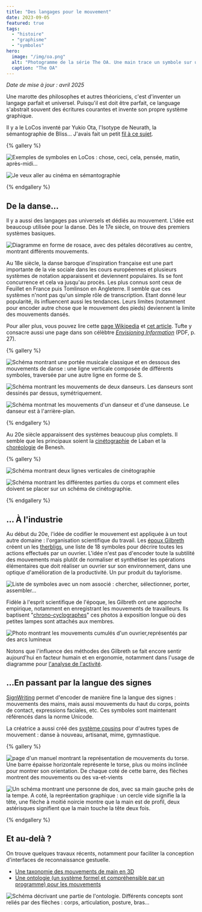 ```yaml
---
title: "Des langages pour le mouvement"
date: 2023-09-05
featured: true
tags:
  - "histoire"
  - "graphisme"
  - "symboles"
hero:
  image: "/img/oa.png"
  alt: "Photogramme de la série The OA. Une main trace un symbole sur une vitre, tandis qu'une voix dit : donc nous avons inventé des symboles pour enregistrer les mouvements"
  caption: "The OA"
---
```


*Date de mise à jour : avril 2025*

Une marotte des philosophes et autres théoriciens, c'est d'inventer un langage parfait et universel. Puisqu'il est doit être parfait, ce language s'abstrait souvent des écritures courantes et invente son propre système graphique.

Il y a le LoCos inventé par Yukio Ota, l'Isotype de Neurath, la sémantographie de Bliss… J'avais fait un petit [fil à ce sujet](https://twitter.com/Saint_loup/status/1274720385028800513).

{% gallery %}

![](/img/locos.png "Exemples de symboles en LoCos : chose, ceci, cela, pensée, matin, après-midi…")



![](/img/bliss.png "Je veux aller au cinéma en sémantographie")

{% endgallery %}



## De la danse…

Il y a aussi des langages pas universels et dédiés au mouvement. L'idée est beaucoup utilisée pour la danse. Dès le 17e siècle, on trouve des premiers systèmes basiques.

![Diagramme en forme de rosace, avec des pétales décoratives au centre, montrant différents mouvements.](/img/caroso.jpeg)



Au 18e siècle, la danse baroque d'inspiration française est une part importante de la vie sociale dans les cours européennes et plusieurs systèmes de notation apparaissent et deviennent populaires. Ils se font concurrence et cela va jusqu'au procès. Les plus connus sont ceux de Feuillet en France puis Tomlinson en Angleterre. Il semble que ces systèmes n'nont pas qu'un simple rôle de transcription. Etant donné leur popularité, ils influencent aussi les tendances. Leurs limites (notamment pour encoder autre chose que le mouvement des pieds) deviennent la limite des mouvements dansés.

Pour aller plus, vous pouvez lire cette [page Wikipedia](https://fr.wikipedia.org/wiki/Notation_du_mouvement) et [cet article](https://www.journals.uchicago.edu/doi/full/10.1086/693783). Tufte y consacre aussi une page dans son célèbtre [*Envisioning Information*](https://www.labster8.net/wp-content/uploads/2013/11/tufte-Esc-Flatland.pdf) (PDF, p. 27).

{% gallery %}

![Schéma montrant une portée musicale classique et en dessous des mouvements de danse : une ligne verticale composée de différents symboles, traversée par une autre ligne en forme de S. ](/img/tomlinson0.jpg)

![Schéma montrant les mouvements de deux danseurs. Les danseurs sont dessinés par dessus, symétriquement.](/img/tomlinson1.jpg)

![Schéma montrnat les mouvements d'un danseur et d'une danseuse. Le danseur est à l'arrière-plan.](/img/tomlinson2.jpg)

{% endgallery %}



Au 20e siècle apparaissent des systèmes beaucoup plus complets. Il semble que les principaux soient la [cinétographie](https://fr.wikipedia.org/wiki/Cin%C3%A9tographie_Laban) de Laban et la [choréologie](https://fr.wikipedia.org/wiki/Chor%C3%A9ologie) de Benesh.

{% gallery %}

![Schéma montrant deux lignes verticales de cinétographie](/img/laban2.png)

![Schéma montrant les différentes parties du corps et comment elles doivent se placer sur un schéma de cinétographie.](/img/laban.jpg)

{% endgallery %}



## … À l'industrie

Au début du 20e, l'idée de codifier le mouvement est appliquée à un tout autre domaine : l'organisation scientifique du travail. Les [époux Gilbreth](https://en.wikipedia.org/wiki/Lillian_Moller_Gilbreth) créent un les [therbligs](https://en.wikipedia.org/wiki/Therblig), une liste de 18 symboles pour décrire toutes les actions effectués par un ouvrier. L'idée n'est pas d'encoder toute la subtilité des mouvements mais plutôt de normaliser et synthétiser les opérations élémentaires que doit réaliser un ouvrier sur son environnement, dans une optique d'amélioration de la productivité. Un pur produit du taylorisme.

![](/img/gilbreth0.png "Liste de symboles avec un nom associé : chercher, sélectionner, porter, assembler…" )

Fidèle à l'esprit scientifique de l'époque, les Gilbreth ont une approche empirique, notamment en enregistrant les mouvements de travailleurs. Ils baptisent "[chrono-cyclographes](https://medium.com/@s.cho/1910-1924-910693509313)" ces photos à exposition longue où des petites lampes sont attachés aux membres.

![Photo montrant les mouvements cumulés d'un ouvrier,représentés par des arcs lumineux](/img/gilbreth1.jpg)

Notons que l'influence des méthodes des Gilbreth se fait encore sentir aujourd'hui en facteur humain et en ergonomie, notamment dans l'usage de diagramme pour [l'analyse de l'activité](https://flconsultants.fr/lean-manufacturing/diagramme-gilbreth/).


## …En passant par la langue des signes

[SignWriting](https://en.wikipedia.org/wiki/SignWriting) permet d'encoder de manière fine la langue des signes : mouvements des mains, mais aussi mouvements du haut du corps, points de contact, expressions faciales, etc. Ces symboles sont maintenant référencés dans la norme Unicode.

La créatrice a aussi créé des [système cousins](https://en.wikipedia.org/w/index.php?title=International_Movement_Writing_Alphabet) pour d'autres types de mouvement : danse à nouveau, artisanat, mime, gymnastique.


{% gallery %}

![page d'un manuel montrant la représentation de mouvements du torse. Une barre épaisse horizontale représente le torse, plus ou moins inclinée pour montrer son orientation. De chaque coté de cette barre, des flèches montrent des mouvements ou des va-et-vients](/img/mvt1.jpg)

![Un schéma montrant une personne de dos, avec sa main gauche près de la tempe. A coté, la repréentation graphique : un cercle vide signifie la la tête, une flèche à moitié noircie montre que la main est de profil, deux astérisques signifient que la main touche la tête deux fois.](/img/mvt2.jpg)


{% endgallery %}

## Et au-delà ?

On trouve quelques travaux récents, notamment pour faciliter la conception d'interfaces de reconnaissance gestuelle.

- [Une taxonomie des mouvements de main en 3D](https://www.sciencedirect.com/science/article/abs/pii/S0169814113001285)
- [Une ontologie (un système formel et compréhensible par un programme) pour les mouvements](https://dl.acm.org/doi/10.1145/3319499.3328238)


![Schéma décrivant une partie de l'ontologie. Différents concepts sont reliés par des flèches : corps, articulation, posture, bras…](/img/ontologie.png)
